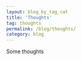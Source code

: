 ```yaml
---
layout: blog_by_tag_cat
title: 'Thoughts'
tag: thoughts
permalink: /blog/thoughts/
category: blog
---
```


Some thoughts
